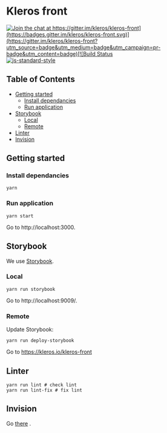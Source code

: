 # Kleros front

[![Join the chat at https://gitter.im/kleros/kleros-front](https://badges.gitter.im/kleros/kleros-front.svg)](https://gitter.im/kleros/kleros-front?utm_source=badge&utm_medium=badge&utm_campaign=pr-badge&utm_content=badge)[![Build Status](https://travis-ci.org/kleros/kleros-front.svg?branch=master)](https://travis-ci.org/kleros/kleros-front)[![js-standard-style](https://cdn.rawgit.com/feross/standard/master/badge.svg)](https://github.com/feross/standard)

## Table of Contents

* [Getting started](#getting-started)
  * [Install dependancies](#install-dependancies)
  * [Run application](#install-dependancies)
* [Storybook](#storybook)
  * [Local](#local)
  * [Remote](#remote)
* [Linter](#linter)
* [Invision](#invision)

## Getting started

### Install dependancies

```
yarn
```

### Run application

```
yarn start
```

Go to http://localhost:3000.

## Storybook

We use [Storybook](https://storybook.js.org/).

### Local

```
yarn run storybook
```

Go to http://localhost:9009/.

### Remote

Update Storybook:
```
yarn run deploy-storybook
```

Go to https://kleros.io/kleros-front

## Linter

```
yarn run lint # check lint
yarn run lint-fix # fix lint
```

## Invision

Go [there](https://projects.invisionapp.com/share/SRDBNEDE7#/screens/252442857) .
